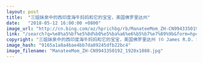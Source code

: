 ```yaml
---
layout: post
title:  "三姐妹泉中的西印度海牛妈妈和它的宝宝，美国佛罗里达州"
date:   "2018-05-12 16:00:00 +0800"
image_url: "http://cn.bing.com/az/hprichbg/rb/ManateeMom_ZH-CN9943350192_1920x1080.jpg"
link: "/search?q=%e8%a5%bf%e5%8d%b0%e5%ba%a6%e6%b5%b7%e7%89%9b&form=hpcapt&mkt=zh-cn"
copyright: "三姐妹泉中的西印度海牛妈妈和它的宝宝，美国佛罗里达州 (© James R.D. Scott/Getty Images)"
image_hash: "9165a1a8a4bae4bb7da89245dfb22bc4"
image_filename: "ManateeMom_ZH-CN9943350192_1920x1080.jpg"
---
```

